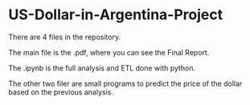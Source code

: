 # US-Dollar-in-Argentina-Project

There are 4 files in the repository.

The main file is the .pdf, where you can see the Final Report.

The .ipynb is the full analysis and ETL done with python.

The other two filer are small programs to predict the price of the dollar based on the previous analysis.

